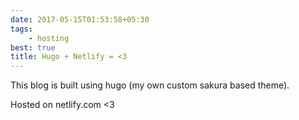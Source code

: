 ```yaml
---
date: 2017-05-15T01:53:58+05:30
tags:
    - hosting
best: true
title: Hugo + Netlify = <3
---
```


This blog is built using hugo (my own custom sakura based
theme).

Hosted on netlify.com <3
